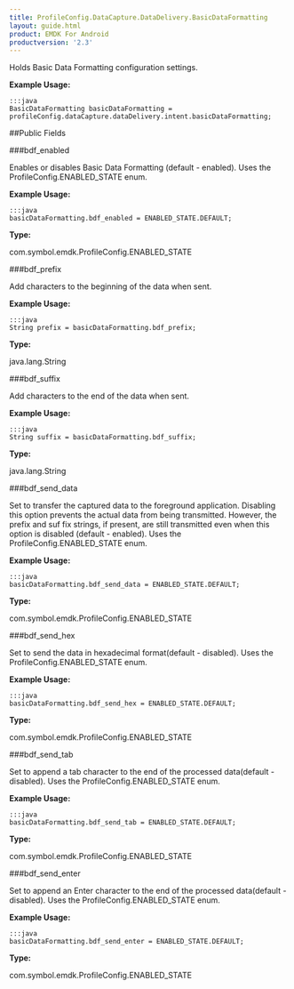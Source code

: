 ```yaml
---
title: ProfileConfig.DataCapture.DataDelivery.BasicDataFormatting
layout: guide.html
product: EMDK For Android
productversion: '2.3'
---
```


Holds Basic Data Formatting configuration settings.

 

**Example Usage:**
	
	:::java	
	BasicDataFormatting basicDataFormatting = profileConfig.dataCapture.dataDelivery.intent.basicDataFormatting;


##Public Fields

###bdf_enabled

Enables or disables Basic Data Formatting (default - enabled).
 Uses the  ProfileConfig.ENABLED_STATE enum.

 

**Example Usage:**
	
	:::java	
	basicDataFormatting.bdf_enabled = ENABLED_STATE.DEFAULT;


**Type:**

com.symbol.emdk.ProfileConfig.ENABLED_STATE

###bdf_prefix

Add characters to the beginning of the data when sent.

 

**Example Usage:**
	
	:::java	
	String prefix = basicDataFormatting.bdf_prefix;


**Type:**

java.lang.String

###bdf_suffix

Add characters to the end of the data when sent.

 

**Example Usage:**
	
	:::java	
	String suffix = basicDataFormatting.bdf_suffix;


**Type:**

java.lang.String

###bdf_send_data

Set to transfer the captured data to the foreground application. Disabling this option prevents the actual data from being transmitted.
 However, the prefix and suf fix strings, if present, are still transmitted even when this option is disabled (default - enabled).
 Uses the  ProfileConfig.ENABLED_STATE enum.

 

**Example Usage:**
	
	:::java	
	basicDataFormatting.bdf_send_data = ENABLED_STATE.DEFAULT;


**Type:**

com.symbol.emdk.ProfileConfig.ENABLED_STATE

###bdf_send_hex

Set to send the data in hexadecimal format(default - disabled).
 Uses the  ProfileConfig.ENABLED_STATE enum.

 

**Example Usage:**
	
	:::java	
	basicDataFormatting.bdf_send_hex = ENABLED_STATE.DEFAULT;


**Type:**

com.symbol.emdk.ProfileConfig.ENABLED_STATE

###bdf_send_tab

Set to append a tab character to the end of the processed data(default - disabled).
 Uses the  ProfileConfig.ENABLED_STATE enum.

 

**Example Usage:**
	
	:::java	
	basicDataFormatting.bdf_send_tab = ENABLED_STATE.DEFAULT;


**Type:**

com.symbol.emdk.ProfileConfig.ENABLED_STATE

###bdf_send_enter

Set to append an Enter character to the end of the processed data(default - disabled).
 Uses the  ProfileConfig.ENABLED_STATE enum.

 

**Example Usage:**
	
	:::java	
	basicDataFormatting.bdf_send_enter = ENABLED_STATE.DEFAULT;


**Type:**

com.symbol.emdk.ProfileConfig.ENABLED_STATE










